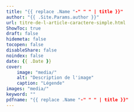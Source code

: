 ```yaml
---
title: "{{ replace .Name "-" " " | title }}"
author: "{{ .Site.Params.author }}"
url: titre-de-l-article-caractere-simple.html
ShowToc: true
draft: false
hidemeta: false
tocopen: false
disableShare: false
noindex: false
date: {{ .Date }}
cover:
    image: "media/"
    alt: "Description de l'image"
    caption: "Légende"
images: "media/"
keyword: ""
pdfname: "{{ replace .Name "-" " " | title }}"
---
```


<!--more-->
